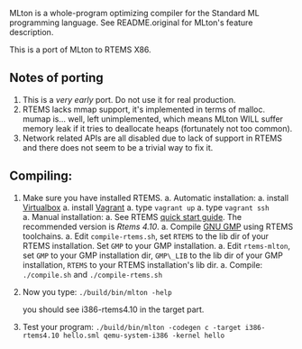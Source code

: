MLton is a whole-program optimizing compiler for the Standard ML
programming language. See README.original for MLton's feature
description.

This is a port of MLton to RTEMS X86. 

## Notes of porting
1. This is a *very early* port. Do not use it for real production.
2. RTEMS lacks mmap support, it's implemented in terms of malloc. mumap is... well,
   left unimplemented, which means MLton WILL suffer memory leak if it tries to
   deallocate heaps (fortunately not too common).
3. Network related APIs are all disabled due to lack of support in RTEMS and there
   does not seem to be a trivial way to fix it.

## Compiling:

1. Make sure you have installed RTEMS.
	a. Automatic installation: 
		a. install [Virtualbox](virtualbox.org) 
		a. install [Vagrant](https://www.vagrantup.com/downloads.html)
		a. type ```vagrant up```
		a. type ```vagrant ssh```  
	a. Manual installation: 
		a. See RTEMS 
   [quick start guide](https://devel.rtems.org/wiki/TBR/UserManual/Quick_Start). The recommended version is *Rtems 4.10*.
		a. Compile [GNU GMP](https://gmplib.org/) using RTEMS toolchains.
		a. Edit ```compile-rtems.sh```, set ```RTEMS``` to the lib dir of your RTEMS installation. Set ```GMP``` to your GMP installation.
		a. Edit ```rtems-mlton```, set ```GMP``` to your GMP installation dir, ```GMP\_LIB``` to the lib dir of your GMP installation, ```RTEMS``` to your RTEMS installation's lib dir.
		a. Compile: ```./compile.sh``` and ```./compile-rtems.sh```

1. Now you type:
```./build/bin/mlton -help```

   you should see i386-rtems4.10 in the target part.
1. Test your program: ```./build/bin/mlton -codegen c -target i386-rtems4.10 hello.sml qemu-system-i386 -kernel hello```



